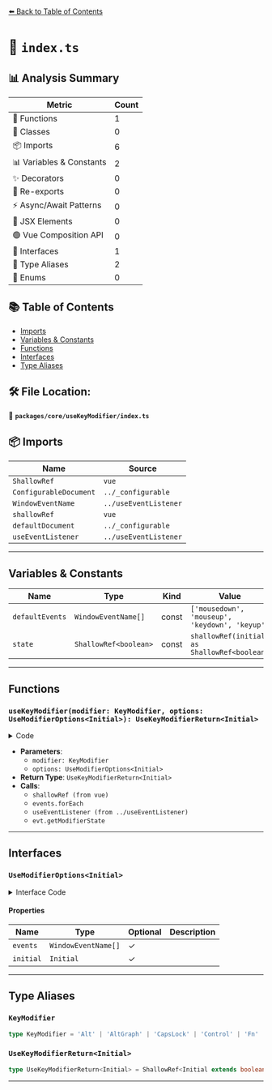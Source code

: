 [⬅️ Back to Table of Contents](../../../index.md)

# 📄 `index.ts`

## 📊 Analysis Summary

| Metric | Count |
|--------|-------|
| 🔧 Functions | 1 |
| 🧱 Classes | 0 |
| 📦 Imports | 6 |
| 📊 Variables & Constants | 2 |
| ✨ Decorators | 0 |
| 🔄 Re-exports | 0 |
| ⚡ Async/Await Patterns | 0 |
| 💠 JSX Elements | 0 |
| 🟢 Vue Composition API | 0 |
| 📐 Interfaces | 1 |
| 📑 Type Aliases | 2 |
| 🎯 Enums | 0 |

## 📚 Table of Contents

- [Imports](#imports)
- [Variables & Constants](#variables-constants)
- [Functions](#functions)
- [Interfaces](#interfaces)
- [Type Aliases](#type-aliases)

## 🛠️ File Location:
📂 **`packages/core/useKeyModifier/index.ts`**

## 📦 Imports

| Name | Source |
|------|--------|
| `ShallowRef` | `vue` |
| `ConfigurableDocument` | `../_configurable` |
| `WindowEventName` | `../useEventListener` |
| `shallowRef` | `vue` |
| `defaultDocument` | `../_configurable` |
| `useEventListener` | `../useEventListener` |


---

## Variables & Constants

| Name | Type | Kind | Value | Exported |
|------|------|------|-------|----------|
| `defaultEvents` | `WindowEventName[]` | const | `['mousedown', 'mouseup', 'keydown', 'keyup']` | ✗ |
| `state` | `ShallowRef<boolean>` | const | `shallowRef(initial) as ShallowRef<boolean>` | ✗ |


---

## Functions

### `useKeyModifier(modifier: KeyModifier, options: UseModifierOptions<Initial>): UseKeyModifierReturn<Initial>`

<details><summary>Code</summary>

```ts
export function useKeyModifier<Initial extends boolean | null>(modifier: KeyModifier, options: UseModifierOptions<Initial> = {}): UseKeyModifierReturn<Initial> {
  const {
    events = defaultEvents,
    document = defaultDocument,
    initial = null,
  } = options

  const state = shallowRef(initial) as ShallowRef<boolean>

  if (document) {
    events.forEach((listenerEvent) => {
      useEventListener(document, listenerEvent, (evt: KeyboardEvent | MouseEvent) => {
        if (typeof evt.getModifierState === 'function')
          state.value = evt.getModifierState(modifier)
      }, { passive: true })
    })
  }

  return state
}
```
</details>

- **Parameters**:
  - `modifier: KeyModifier`
  - `options: UseModifierOptions<Initial>`
- **Return Type**: `UseKeyModifierReturn<Initial>`
- **Calls**:
  - `shallowRef (from vue)`
  - `events.forEach`
  - `useEventListener (from ../useEventListener)`
  - `evt.getModifierState`

---

## Interfaces

### `UseModifierOptions<Initial>`

<details><summary>Interface Code</summary>

```ts
export interface UseModifierOptions<Initial> extends ConfigurableDocument {
  /**
   * Event names that will prompt update to modifier states
   *
   * @default ['mousedown', 'mouseup', 'keydown', 'keyup']
   */
  events?: WindowEventName[]

  /**
   * Initial value of the returned ref
   *
   * @default null
   */
  initial?: Initial
}
```
</details>

#### Properties

| Name | Type | Optional | Description |
|------|------|----------|-------------|
| `events` | `WindowEventName[]` | ✓ |  |
| `initial` | `Initial` | ✓ |  |


---

## Type Aliases

### `KeyModifier`

```ts
type KeyModifier = 'Alt' | 'AltGraph' | 'CapsLock' | 'Control' | 'Fn' | 'FnLock' | 'Meta' | 'NumLock' | 'ScrollLock' | 'Shift' | 'Symbol' | 'SymbolLock';
```

### `UseKeyModifierReturn<Initial>`

```ts
type UseKeyModifierReturn<Initial> = ShallowRef<Initial extends boolean ? boolean : boolean | null>;
```


---